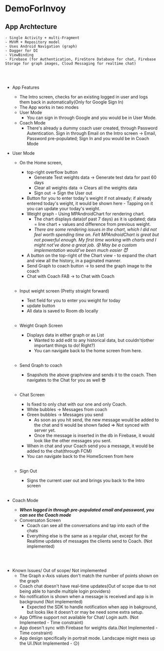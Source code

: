 # DemoForInvoy

## App Archtecture
    - Single Activity + multi-Fragment
    - MVVM + Repository model
    - Uses Android Navigation (graph)
    - Dagger for DI
    - ViewBinding
    - Firebase (for Authentication, FireStore Database for chat, Firebase Storage for graph images, Cloud Messaging for realtime chat)
\
&nbsp;
- App Features
    - The Intro screen, checks for an existing logged in user and logs them back in automatically(Only for Google Sign In)
    - The App works in two modes
    - User Mode
        - You can sign in through Google and you would be in User Mode.
    - Coach Mode
        - There's already a dummy coach user created, through Password Autentication. Sign in through Email on the Intro screen -> Email, Password pre-populated; Sign In and you would be in Coach Mode

- User Mode
    - On the Home screen,
        - top-right overflow button
            - Generate Test weights data -> Generate test data for past 60 days
            - Clear all weights data -> Clears all the weights data
            - Sign out -> Sign the User out
        - Button for you to enter today's weight if not already; if already entered today's weight, it would be shown here - Tapping on it you can update your today's weight.
        - Weight graph - Using MPAndroidChart for rendering chart.
            - The chart displays data(of past 7 days) as it is updated; data = line chart + values and difference from previous weight.
            - <i>There are some rendering issues in the chart, which I did not feel worth spending time on. Felt MPAndroidChart is great but not powerful enough. My first time working with charts and I might not've done a great job. :cold_sweat: May be a custom implementation would've been much easier :smiling_imp:</i>
        - A button on the top-right of the Chart view - to expand the chart and view all the history, in a paginated manner.
        - Send Graph to coach button -> to send the graph image to the coach
        - Chat with Coach FAB -> to Chat with Coach
\
&nbsp;
    - Input weight screen (Pretty straight forward)
        - Text field for you to enter you weight for today
        - update button
        - All data is saved to Room db locally
\
&nbsp;

    - Weight Graph Screen
        - Displays data in either graph or as List
            - Wanted to add edit to any historical data, but couldn't(other important things to do! Right?)
            - You can navigate back to the home screen from here.
\
&nbsp;
    - Send Graph to coach
        - Snapshots the above graphview and sends  it to the coach. Then navigates to the Chat for you as well :sunglasses:
\
&nbsp;
    - Chat Screen
        - Is fixed to only chat with our one and only Coach.
        - White bubbles -> Messages from coach
        - Green bubbles -> Messages you send
          - As soon as you hit send, the new message would be added to the chat and ti would be shown faded => Not synced with server yet.
          - Once the message is inserted in the db in Firebase, it would look like the other messages you sent.
        - When in chat and your Coach send you a message, it would be added to the chat(through FCM)
        - You can navigate back to the HomeScreen from here
\
&nbsp;
    - Sign Out
      - Signs the current user out and brings you back to the Intro screen
\
&nbsp;
- Coach Mode
  - <i><b>When logged in through pre-populated email and password, you can see the Coach mode</i></b>
  - Conversaton Screen
    - Coach can see all the conversations and tap into each of the chats
    - Everything else is the same as a regular chat, except for the Realtime updates of messages the clients send to Coach. (Not implemented)

\
&nbsp;
- Known Issues/ Out of scope/ Not implemented
    - The Graph x-Axis values don't match the number of points shown on the graph
    - Coach chat doesn't have real-time updates(Out of scope due to not being able to handle multiple login providers)
    - No notification is shown when a message is received and app is in background (Not implemented)
        - Expected the SDK to handle notification when app in bakground, but looks like it doesn't or may be need some extra setup.
    - App Offline support not available for Chat/ Login auth. (Not Implemented - Time constraint)
    - App doesn't sync with Firebase for weights data.(Not Implemented - Time constraint)
    - App design specifically in portrait mode. Landscape might mess up the UI.(Not Implemented - :neutral_face:)

